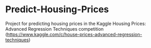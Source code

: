 # Predict-Housing-Prices
Project for predicting housing prices in the Kaggle Housing Prices: Advanced Regression Techniques competition (https://www.kaggle.com/c/house-prices-advanced-regression-techniques)
